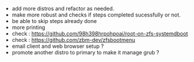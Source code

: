 - add more distros and refactor as needed.
- make more robust and checks if steps completed sucessfully or not.
- be able to skip steps already done
- more printing
- check : https://github.com/98h398hrpohpoai/root-on-zfs-systemdboot
- check : https://github.com/zbm-dev/zfsbootmenu
- email client and web browser setup ?
- promote another distro to primary to make it manage grub ?